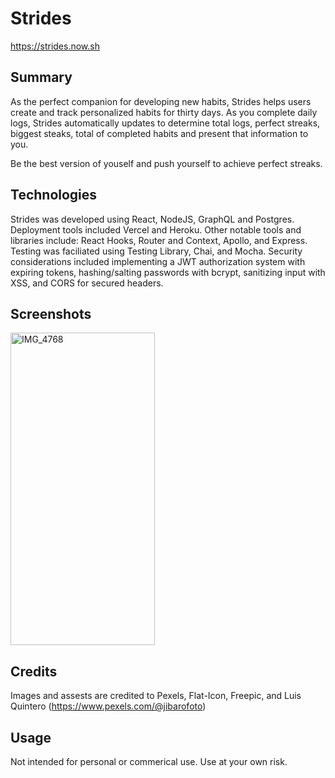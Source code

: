 # Strides
https://strides.now.sh

## Summary
As the perfect companion for developing new habits, Strides helps users create and track personalized habits for thirty days. As you complete daily logs, Strides automatically updates to determine total logs, perfect streaks, biggest steaks, total of completed habits and present that information to you.

Be the best version of youself and push yourself to achieve perfect streaks.

## Technologies
Strides was developed using React, NodeJS, GraphQL and Postgres. Deployment tools included Vercel and Heroku.
Other notable tools and libraries include: React Hooks, Router and Context, Apollo, and Express.
Testing was faciliated using Testing Library, Chai, and Mocha. Security considerations included implementing
a JWT authorization system with expiring tokens, hashing/salting passwords with bcrypt, sanitizing input with XSS, and CORS for secured headers.

## Screenshots
<img src="https://live.staticflickr.com/65535/49898909472_11d43fc3e6.jpg" width="231" height="500" alt="IMG_4768">


## Credits
Images and assests are credited to Pexels, Flat-Icon, Freepic, and Luis Quintero (https://www.pexels.com/@jibarofoto)

## Usage
Not intended for personal or commerical use. Use at your own risk. 
